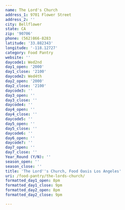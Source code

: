 ```yaml
---
name: The Lord's Church
address_1: 9701 Flower Street
address_2: ''
city: Bellflower
state: CA
zip: '90706'
phone: (562)866-8283
latitude: '33.882343'
longitude: '-118.12727'
category: Food Pantry
website: ''
daycode1: Wed2nd
day1_open: '2000'
day1_close: '2100'
daycode2: Wed4th
day2_open: '2000'
day2_close: '2100'
daycode3: ''
day3_open: ''
day3_close: ''
daycode4: ''
day4_open: ''
day4_close: ''
daycode5: ''
day5_open: ''
day5_close: ''
daycode6: ''
day6_open: ''
daycode7: ''
day7_open: ''
day7_close: ''
Year_Round (Y/N): ''
season_open: ''
season_close: ''
title: 'The Lord''s Church, Food Oasis Los Angeles'
uri: /food-pantry/the-lords-church/
formatted_day1_open: 8pm
formatted_day1_close: 9pm
formatted_day2_open: 8pm
formatted_day2_close: 9pm

---
```

